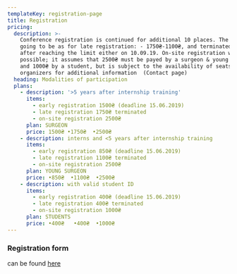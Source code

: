 ```yaml
---
templateKey: registration-page
title: Registration
pricing:
  description: >-
    Conference registration is continued for additional 10 places. The price is
    going to be as for late registration: - 1750₴-1100₴, and terminated ether
    after reaching the limit either on 10.09.19. On-site registration will be
    possible; it assumes that 2500₴ must be payed by a surgeon & young surgeon
    and 1000₴ by a student, but is subject to the availability of seats. Contact
    organizers for additional information  (Contact page)
  heading: Modalities of participation
  plans:
    - description: '>5 years after internship training'
      items:
        - early registration 1500₴ (deadline 15.06.2019)
        - late registration 1750₴ terminated
        - on-site registration 2500₴
      plan: SURGEON
      price: 1500₴ •1750₴  •2500₴
    - description: interns and <5 years after internship training
      items:
        - early registration 850₴ (deadline 15.06.2019)
        - late registration 1100₴ terminated
        - on-site registration 2500₴
      plan: YOUNG SURGEON
      price: •850₴  •1100₴  •2500₴
    - description: with valid student ID
      items:
        - early registration 400₴ (deadline 15.06.2019)
        - late registration 400₴ terminated
        - on-site registration 1000₴
      plan: STUDENTS
      price: •400₴   •400₴  •1000₴
---
```

### Registration form

can be found [here](https://dariadiehtiarova.typeform.com/to/APLqPo)
